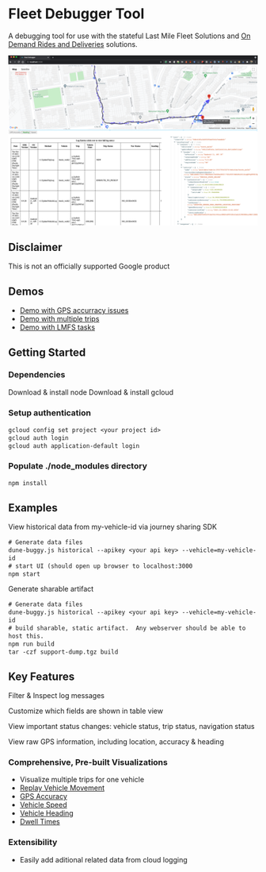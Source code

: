 # Fleet Debugger Tool

A debugging tool for use with the stateful Last Mile Fleet Solutions and [On Demand Rides and
Deliveries](https://developers.google.com/maps/documentation/transportation-logistics/on-demand-rides-deliveries-solution) solutions.

![Screenshot](docs/screenshots/fleetdebugger.png)

## Disclaimer

This is not an officially supported Google product

## Demos


* [Demo with GPS accurracy issues](https://googlemaps.github.io/fleet-debugger/demos/jump/)
* [Demo with multiple trips](https://googlemaps.github.io/fleet-debugger/demos/multiple-trips/)
* [Demo with LMFS tasks](https://googlemaps.github.io/fleet-debugger/demos/lmfs/)


## Getting Started

### Dependencies

Download & install node
Download & install gcloud

### Setup authentication

```
gcloud config set project <your project id>
gcloud auth login
gcloud auth application-default login
```

### Populate ./node_modules directory

```
npm install
```

## Examples

View historical data from my-vehicle-id via journey sharing SDK

```
# Generate data files
dune-buggy.js historical --apikey <your api key> --vehicle=my-vehicle-id
# start UI (should open up browser to localhost:3000
npm start
```

Generate sharable artifact

```
# Generate data files
dune-buggy.js historical --apikey <your api key> --vehicle=my-vehicle-id
# build sharable, static artifact.  Any webserver should be able to host this.
npm run build
tar -czf support-dump.tgz build
```

## Key Features

Filter & Inspect log messages

Customize which fields are shown in table view

View important status changes: vehicle status, trip status, navigation status

View raw GPS information, including location, accuracy & heading

### Comprehensive, Pre-built Visualizations
* Visualize multiple trips for one vehicle
* [Replay Vehicle Movement](docs/ReplaceVehicleMovement.md)
* [GPS Accuracy](docs/GPSAccuracy.md)
* [Vehicle Speed](docs/Speed.md)
* [Vehicle Heading](docs/Heading.md)
* [Dwell Times](docs/DwellTimes.md)


### Extensibility
   * Easily add aditional related data from cloud logging
